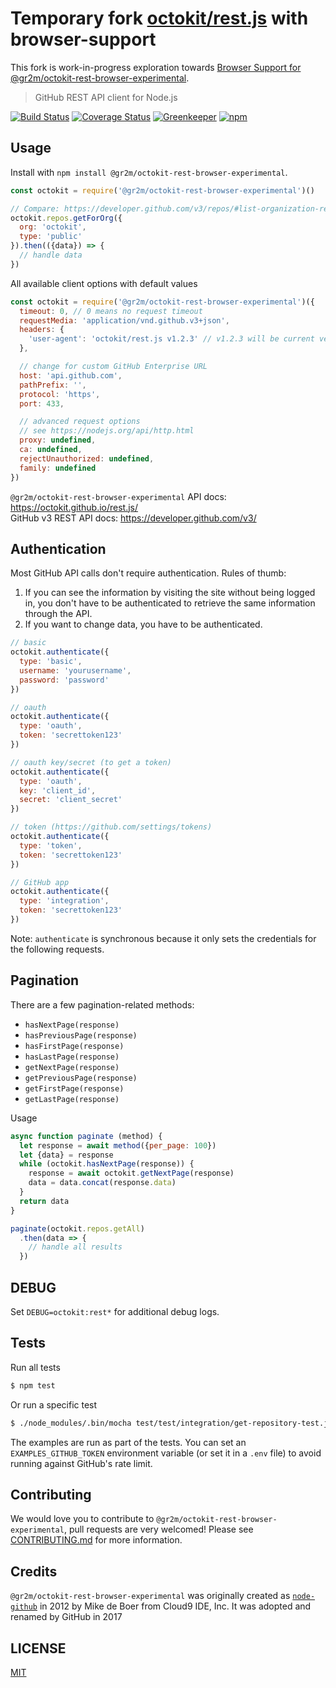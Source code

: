 # Temporary fork [octokit/rest.js](https://github.com/octokit/rest.js) with browser-support

This fork is work-in-progress exploration towards [Browser Support for @gr2m/octokit-rest-browser-experimental](https://github.com/octokit/rest.js/milestone/2).

> GitHub REST API client for Node.js

[![Build Status](https://travis-ci.org/gr2m/octokit-rest-browser-experimental.svg?branch=master)](https://travis-ci.org/gr2m/octokit-rest-browser-experimental)
[![Coverage Status](https://coveralls.io/repos/github/gr2m/octokit-rest-browser-experimental/badge.svg)](https://coveralls.io/github/gr2m/octokit-rest-browser-experimental)
[![Greenkeeper](https://badges.greenkeeper.io/gr2m/octokit-rest-browser-experimental.svg)](https://greenkeeper.io/)
[![npm](https://img.shields.io/npm/v/@gr2m/octokit-rest-browser-experimental.svg)](https://www.npmjs.com/package/@gr2m/octokit-rest-browser-experimental)

## Usage

Install with `npm install @gr2m/octokit-rest-browser-experimental`.

<!-- HEADS UP: when changing the options for the constructor, make sure to also
     update the type definition templates in scripts/templates/* -->
```js
const octokit = require('@gr2m/octokit-rest-browser-experimental')()

// Compare: https://developer.github.com/v3/repos/#list-organization-repositories
octokit.repos.getForOrg({
  org: 'octokit',
  type: 'public'
}).then(({data}) => {
  // handle data
})
```

All available client options with default values

```js
const octokit = require('@gr2m/octokit-rest-browser-experimental')({
  timeout: 0, // 0 means no request timeout
  requestMedia: 'application/vnd.github.v3+json',
  headers: {
    'user-agent': 'octokit/rest.js v1.2.3' // v1.2.3 will be current version
  },

  // change for custom GitHub Enterprise URL
  host: 'api.github.com',
  pathPrefix: '',
  protocol: 'https',
  port: 433,

  // advanced request options
  // see https://nodejs.org/api/http.html
  proxy: undefined,
  ca: undefined,
  rejectUnauthorized: undefined,
  family: undefined
})
```

`@gr2m/octokit-rest-browser-experimental` API docs: https://octokit.github.io/rest.js/  
GitHub v3 REST API docs: https://developer.github.com/v3/

## Authentication

Most GitHub API calls don't require authentication. Rules of thumb:

1. If you can see the information by visiting the site without being logged in, you don't have to be authenticated to retrieve the same information through the API.
2. If you want to change data, you have to be authenticated.

```javascript
// basic
octokit.authenticate({
  type: 'basic',
  username: 'yourusername',
  password: 'password'
})

// oauth
octokit.authenticate({
  type: 'oauth',
  token: 'secrettoken123'
})

// oauth key/secret (to get a token)
octokit.authenticate({
  type: 'oauth',
  key: 'client_id',
  secret: 'client_secret'
})

// token (https://github.com/settings/tokens)
octokit.authenticate({
  type: 'token',
  token: 'secrettoken123'
})

// GitHub app
octokit.authenticate({
  type: 'integration',
  token: 'secrettoken123'
})
```

Note: `authenticate` is synchronous because it only sets the credentials
for the following requests.

## Pagination

There are a few pagination-related methods:

- `hasNextPage(response)`
- `hasPreviousPage(response)`
- `hasFirstPage(response)`
- `hasLastPage(response)`
- `getNextPage(response)`
- `getPreviousPage(response)`
- `getFirstPage(response)`
- `getLastPage(response)`

Usage

```js
async function paginate (method) {
  let response = await method({per_page: 100})
  let {data} = response
  while (octokit.hasNextPage(response)) {
    response = await octokit.getNextPage(response)
    data = data.concat(response.data)
  }
  return data
}

paginate(octokit.repos.getAll)
  .then(data => {
    // handle all results
  })
```

## DEBUG

Set `DEBUG=octokit:rest*` for additional debug logs.

## Tests

Run all tests

```bash
$ npm test
```

Or run a specific test

```bash
$ ./node_modules/.bin/mocha test/test/integration/get-repository-test.js
```

The examples are run as part of the tests. You can set an `EXAMPLES_GITHUB_TOKEN` environment
variable (or set it in a `.env` file) to avoid running against GitHub's rate limit.

## Contributing

We would love you to contribute to `@gr2m/octokit-rest-browser-experimental`, pull requests are very welcomed!
Please see [CONTRIBUTING.md](CONTRIBUTING.md) for more information.

## Credits

`@gr2m/octokit-rest-browser-experimental` was originally created as [`node-github`](https://www.npmjs.com/package/github)
in 2012 by Mike de Boer from Cloud9 IDE, Inc.
It was adopted and renamed by GitHub in 2017

## LICENSE

[MIT](LICENSE)
